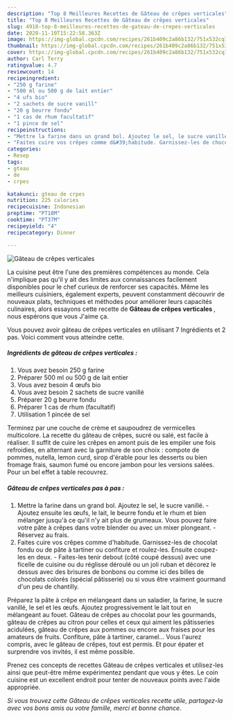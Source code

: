 ```yaml
---
description: "Top 8 Meilleures Recettes de Gâteau de crêpes verticales"
title: "Top 8 Meilleures Recettes de Gâteau de crêpes verticales"
slug: 4918-top-8-meilleures-recettes-de-gateau-de-crepes-verticales
date: 2020-11-10T15:22:58.363Z
image: https://img-global.cpcdn.com/recipes/261b409c2a86b132/751x532cq70/gateau-de-crepes-verticales-photo-principale-de-la-recette.jpg
thumbnail: https://img-global.cpcdn.com/recipes/261b409c2a86b132/751x532cq70/gateau-de-crepes-verticales-photo-principale-de-la-recette.jpg
cover: https://img-global.cpcdn.com/recipes/261b409c2a86b132/751x532cq70/gateau-de-crepes-verticales-photo-principale-de-la-recette.jpg
author: Carl Terry
ratingvalue: 4.7
reviewcount: 14
recipeingredient:
- "250 g farine"
- "500 ml ou 500 g de lait entier"
- "4 ufs bio"
- "2 sachets de sucre vanill"
- "20 g beurre fondu"
- "1 cas de rhum facultatif"
- "1 pince de sel"
recipeinstructions:
- "Mettre la farine dans un grand bol. Ajoutez le sel, le sucre vanillé. Ajoutez ensuite les œufs, le lait, le beurre fondu et le rhum et bien mélanger jusqu&#39;à ce qu&#39;il n&#39;y ait plus de grumeaux. Vous pouvez faire votre pâte à crêpes dans votre blender ou avec un mixer plongeant. Réservez au frais."
- "Faites cuire vos crêpes comme d&#39;habitude. Garnissez-les de chocolat fondu ou de pâte à tartiner ou confiture et roulez-les. Ensuite coupez-les en deux. Faites-les tenir debout (côté coupé dessus) avec une ficelle de cuisine ou du réglisse déroulé ou un joli ruban et décorez le dessus avec des brisures de bonbons ou comme ici des billes de chocolats colorés (spécial pâtisserie) ou si vous être vraiment gourmand d&#39;un peu de chantilly."
categories:
- Resep
tags:
- gteau
- de
- crpes

katakunci: gteau de crpes 
nutrition: 225 calories
recipecuisine: Indonesian
preptime: "PT18M"
cooktime: "PT37M"
recipeyield: "4"
recipecategory: Dinner

---
```



![Gâteau de crêpes verticales](https://img-global.cpcdn.com/recipes/261b409c2a86b132/751x532cq70/gateau-de-crepes-verticales-photo-principale-de-la-recette.jpg)

La cuisine peut être l'une des premières compétences au monde. Cela n'implique pas qu'il y ait des limites aux connaissances facilement disponibles pour le chef curieux de renforcer ses capacités. Même les meilleurs cuisiniers, également experts, peuvent constamment découvrir de nouveaux plats, techniques et méthodes pour améliorer leurs capacités culinaires, alors essayons cette recette de <strong> Gâteau de crêpes verticales </strong>, nous espérons que vous J'aime ça.

<!--inarticleads1-->

Vous pouvez avoir gâteau de crêpes verticales en utilisant 7 Ingrédients et 2 pas. Voici comment vous atteindre cette.

##### Ingrédients de gâteau de crêpes verticales :

1. Vous avez besoin 250 g farine
1. Préparer 500 ml ou 500 g de lait entier
1. Vous avez besoin 4 œufs bio
1. Vous avez besoin 2 sachets de sucre vanillé
1. Préparer 20 g beurre fondu
1. Préparer 1 cas de rhum (facultatif)
1. Utilisation 1 pincée de sel


Terminez par une couche de crème et saupoudrez de vermicelles multicolore. La recette du gâteau de crêpes, sucré ou salé, est facile à réaliser. Il suffit de cuire les crêpes en amont puis de les empiler une fois refroidies, en alternant avec la garniture de son choix : compote de pommes, nutella, lemon curd, sirop d&#39;érable pour les desserts ou bien fromage frais, saumon fumé ou encore jambon pour les versions salées. Pour un bel effet à table recouvrez. 

<!--inarticleads2-->

##### Gâteau de crêpes verticales pas à pas :

1. Mettre la farine dans un grand bol. Ajoutez le sel, le sucre vanillé. - Ajoutez ensuite les œufs, le lait, le beurre fondu et le rhum et bien mélanger jusqu&#39;à ce qu&#39;il n&#39;y ait plus de grumeaux. Vous pouvez faire votre pâte à crêpes dans votre blender ou avec un mixer plongeant. - Réservez au frais.
1. Faites cuire vos crêpes comme d&#39;habitude. Garnissez-les de chocolat fondu ou de pâte à tartiner ou confiture et roulez-les. Ensuite coupez-les en deux. - Faites-les tenir debout (côté coupé dessus) avec une ficelle de cuisine ou du réglisse déroulé ou un joli ruban et décorez le dessus avec des brisures de bonbons ou comme ici des billes de chocolats colorés (spécial pâtisserie) ou si vous être vraiment gourmand d&#39;un peu de chantilly.


Préparez la pâte à crêpe en mélangeant dans un saladier, la farine, le sucre vanillé, le sel et les œufs. Ajoutez progressivement le lait tout en mélangeant au fouet. Gâteau de crêpes au chocolat pour les gourmands, gâteau de crêpes au citron pour celles et ceux qui aiment les pâtisseries acidulées, gâteau de crêpes aux pommes ou encore aux fraises pour les amateurs de fruits. Confiture, pâte à tartiner, caramel… Vous l&#39;aurez compris, avec le gâteau de crêpes, tout est permis. Et pour épater et surprendre vos invités, il est même possible. 

<!--inarticleads1-->

<p>
Prenez ces concepts de recettes Gâteau de crêpes verticales et utilisez-les ainsi que peut-être même expérimentez pendant que vous y êtes. Le coin cuisine est un excellent endroit pour tenter de nouveaux points avec l'aide appropriée.
</p>

<p>
<i>Si vous trouvez cette Gâteau de crêpes verticales recette utile, partagez-la avec vos bons amis ou votre famille, merci et bonne chance.</i>
</p>
